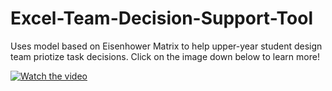 
# Excel-Team-Decision-Support-Tool
Uses model based on Eisenhower Matrix to help upper-year student design team priotize task decisions. Click on the image down below to learn more!

[![Watch the video](https://www.talkhelper.com/wp-content/uploads/2020/07/convert-pdf-to-excel-using-vba-1536x787.png)](https://www.youtube.com/watch?v=AuXmkHhLrsw)
